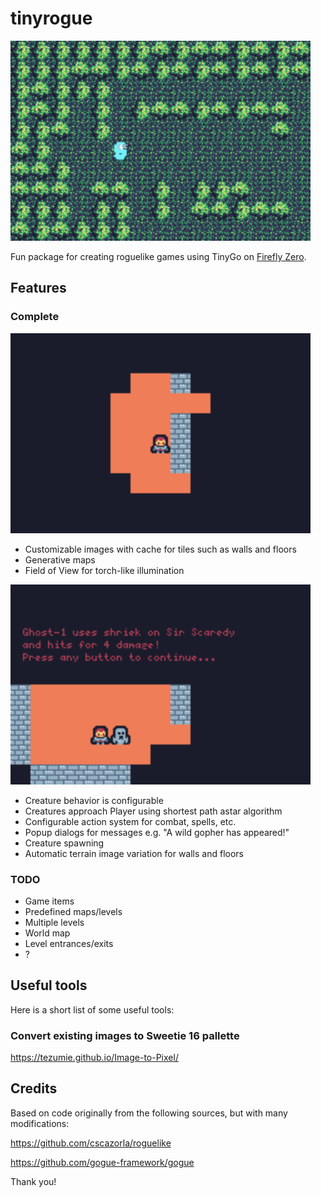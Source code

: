 # tinyrogue

<img src="./images/hello.png" alt="hello example screenshot" width="480"/>

Fun package for creating roguelike games using TinyGo on [Firefly Zero](https://fireflyzero.com/).

## Features

### Complete

<img src="./images/ghost.png" alt="ghost example screenshot" width="480"/>

- Customizable images with cache for tiles such as walls and floors
- Generative maps
- Field of View for torch-like illumination

<img src="./images/ghost-combat.png" alt="ghost example screenshot" width="480"/>

- Creature behavior is configurable
- Creatures approach Player using shortest path astar algorithm
- Configurable action system for combat, spells, etc.
- Popup dialogs for messages e.g. "A wild gopher has appeared!"
- Creature spawning
- Automatic terrain image variation for walls and floors

### TODO

- Game items
- Predefined maps/levels
- Multiple levels
- World map
- Level entrances/exits
- ?

## Useful tools

Here is a short list of some useful tools:

### Convert existing images to Sweetie 16 pallette
https://tezumie.github.io/Image-to-Pixel/

## Credits

Based on code originally from the following sources, but with many modifications:

https://github.com/cscazorla/roguelike

https://github.com/gogue-framework/gogue

Thank you!
